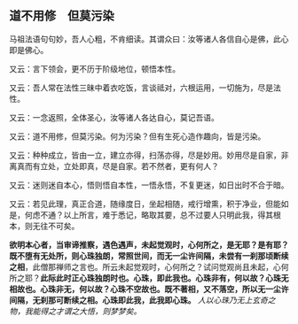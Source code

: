 ## 道不用修　但莫污染

马祖法语句句妙，吾人心粗，不肯细读。其谓众曰：汝等诸人各信自心是佛，此心即是佛心。

又云：言下领会，更不历于阶级地位，顿悟本性。

又云：吾人常在法性三昧中着衣吃饭，言谈祗对，六根运用，一切施为，尽是法性。

又云：一念返照，全体圣心，汝等诸人各达自心，莫记吾语。

又云：道不用修，但莫污染。何为污染？但有生死心造作趣向，皆是污染。

又云：种种成立，皆由一立，建立亦得，扫荡亦得，尽是妙用。妙用尽是自家，非离真而有立处，立处即真，尽是自家。若不然者，更有何人？

又云：迷则迷自本心，悟则悟自本性，一悟永悟，不复更迷，如日出时不合于暗。

又云：若见此理，真正合道，随缘度日，坐起相随，戒行增熏，积于净业，但能如是，何虑不通？以上所言，难于悉记，略取其要，总不过要人只明此我，得其根本，则无往不可矣。

**欲明本心者，当审谛推察，遇色遇声，未起觉观时，心何所之，是无耶？是有耶？既不堕有无处所，则心珠独朗，常照世间，而无一尘许间隔，未尝有一刹那顷断续之相**，此僧那禅师之言也。所云未起觉观时，心何所之？试问觉观尚且未起，心何所之耶？**此际此时正心珠独朗时也。心珠，即此我也。心珠非有，何以故？心珠无相故也。心珠非无，何以故？心珠不空故也。既不著相，又不落空，所以无一尘许间隔，无刹那可断续之相。心珠即此我，此我即心珠。** *人以心珠乃无上玄奇之物，我能得之才谓之大悟，则梦梦矣。*

